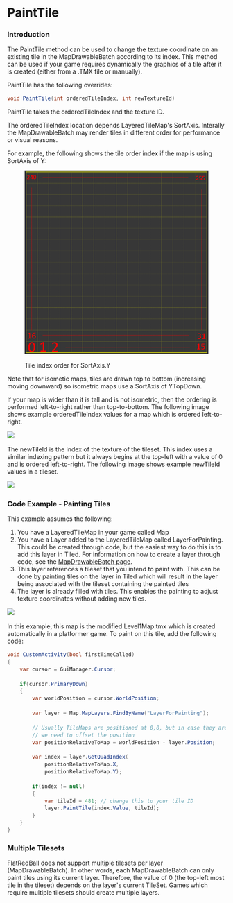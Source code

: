 # PaintTile

### Introduction

The PaintTile method can be used to change the texture coordinate on an existing tile in the MapDrawableBatch according to its index. This method can be used if your game requires dynamically the graphics of a tile after it is created (either from a .TMX file or manually).&#x20;

PaintTile has the following overrides:

```csharp
void PaintTile(int orderedTileIndex, int newTextureId)
```

PaintTile takes the orderedTileIndex and the texture ID.

The orderedTileIndex location depends LayeredTileMap's SortAxis. Interally the MapDrawableBatch may render tiles in different order for performance or visual reasons.

For example, the following shows the tile order index if the map is using SortAxis of Y:

<figure><img src="../../.gitbook/assets/image (1) (1) (1) (1) (1) (1) (1) (1) (1).png" alt=""><figcaption><p>Tile index order for SortAxis.Y</p></figcaption></figure>

Note that for isometic maps, tiles are drawn top to bottom (increasing moving downward) so isometric maps use a SortAxis of YTopDown.

If your map is wider than it is tall and is not isometric, then the ordering is performed left-to-right rather than top-to-bottom. The following image shows example orderedTileIndex values for a map which is ordered left-to-right.

![](../../media/2020-10-img\_5f918eb8a684a.png)

The newTileId is the index of the texture of the tileset. This index uses a similar indexing pattern but it always begins at the top-left with a value of 0 and is ordered left-to-right. The following image shows example newTileId values in a tileset.

![](../../media/2020-10-img\_5f91902e76fb2.png)

### Code Example - Painting Tiles

This example assumes the following:

1. You have a LayeredTileMap in your game called Map
2. You have a Layer added to the LayeredTileMap called LayerForPainting. This could be created through code, but the easiest way to do this is to add this layer in Tiled. For information on how to create a layer through code, see the [MapDrawableBatch page](../../documentation/tools/tiled-plugin/flatredball-tilegraphics-mapdrawablebatch.md).
3. This layer references a tileset that you intend to paint with. This can be done by painting tiles on the layer in Tiled which will result in the layer being associated with the tileset containing the painted tiles
4. The layer is already filled with tiles. This enables the painting to adjust texture coordinates without adding new tiles.

![](../../media/2023-01-img\_63b90d11ccda1.png)

In this example, this map is the modified Level1Map.tmx which is created automatically in a platformer game. To paint on this tile, add the following code:

```csharp
void CustomActivity(bool firstTimeCalled)
{
    var cursor = GuiManager.Cursor;

    if(cursor.PrimaryDown)
    {
        var worldPosition = cursor.WorldPosition;
        
        var layer = Map.MapLayers.FindByName("LayerForPainting");

        // Usually TileMaps are positioned at 0,0, but in case they aren't
        // we need to offset the position
        var positionRelativeToMap = worldPosition - layer.Position;

        var index = layer.GetQuadIndex(
            positionRelativeToMap.X, 
            positionRelativeToMap.Y);

        if(index != null)
        {
            var tileId = 481; // change this to your tile ID
            layer.PaintTile(index.Value, tileId);
        }
    }
}
```

### Multiple Tilesets

FlatRedBall does not support multiple tilesets per layer (MapDrawableBatch). In other words, each MapDrawableBatch can only paint tiles using its current layer. Therefore, the value of 0 (the top-left most tile in the tileset) depends on the layer's current TileSet. Games which require multiple tilesets should create multiple layers.&#x20;
